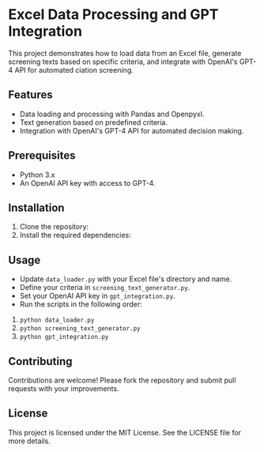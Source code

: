 # Excel Data Processing and GPT Integration

This project demonstrates how to load data from an Excel file, generate screening texts based on specific criteria, and integrate with OpenAI's GPT-4 API for automated ciation screening.

## Features

- Data loading and processing with Pandas and Openpyxl.
- Text generation based on predefined criteria.
- Integration with OpenAI's GPT-4 API for automated decision making.

## Prerequisites

- Python 3.x
- An OpenAI API key with access to GPT-4.

## Installation

1. Clone the repository:
2. Install the required dependencies:

## Usage

- Update `data_loader.py` with your Excel file's directory and name.
- Define your criteria in `screening_text_generator.py`.
- Set your OpenAI API key in `gpt_integration.py`.
- Run the scripts in the following order:
1. `python data_loader.py`
2. `python screening_text_generator.py`
3. `python gpt_integration.py`

## Contributing

Contributions are welcome! Please fork the repository and submit pull requests with your improvements.

## License

This project is licensed under the MIT License. See the LICENSE file for more details.
